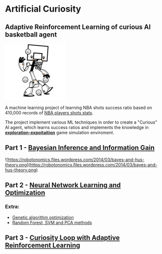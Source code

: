 # Artificial Curiosity
## Adaptive Reinforcement Learning of curious AI basketball agent
![](/robot.jpg?style=centerme)


A machine learning project of learning NBA shots success ratio based on  410,000 records of [NBA players shots stats](http://stats.nba.com).

The project implement various ML techniques in order to create a "Curious" AI agent, which learns success ratios and implements the knowledge in [**exploration-expoitaition**](http://www.indigosim.com/tutorials/exploration/t0s1.htm) game simulation enviroment.

## Part 1 - [Bayesian Inference and Information Gain](part1-bayes/cur_project_bayes.ipynb)
![https://robotonomics.files.wordpress.com/2014/03/bayes-and-hus-theory.png](https://robotonomics.files.wordpress.com/2014/03/bayes-and-hus-theory.png)
## Part 2 - [Neural Network Learning and Optimization](Part2-NN/cur_neural.ipynb)

### Extra:
  - [Genetic algorithm optimization](Part2-NN/Genetic.ipynb)
  - [Random Forest, SVM and PCA methods](Part2-NN/Other_models.ipynb)

## Part 3 - [Curiosity Loop with Adaptive Reinforcement Learning](/Part3-RL/Artificial_Curiosity_Loop.ipynb)
